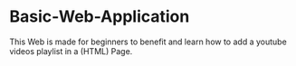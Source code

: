 # Basic-Web-Application
This Web is made for beginners to benefit and learn how to add a youtube videos playlist in a (HTML) Page.
